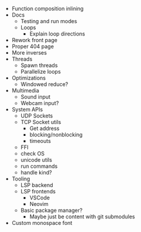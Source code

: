 - Function composition inlining
- Docs
  - Testing and run modes
  - Loops
    - Explain loop directions
- Rework front page
- Proper 404 page
- More inverses
- Threads
  - Spawn threads
  - Parallelize loops
- Optimizations
  - Windowed reduce?
- Multimedia
  - Sound input
  - Webcam input?
- System APIs
  - UDP Sockets
  - TCP Socket utils
    - Get address
    - blocking/nonblocking
    - timeouts
  - FFI
  - check OS
  - unicode utils
  - run commands
  - handle kind?
- Tooling
  - LSP backend
  - LSP frontends
    - VSCode
    - Neovim
  - Basic package manager?
    - Maybe just be content with git submodules
- Custom monospace font
